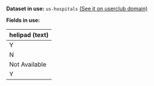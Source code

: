 **Dataset in use:** `us-hospitals` [(See it on userclub domain)](https://userclub.opendatasoft.com/explore/dataset/us-hospitals/table/)

**Fields in use:** 

| helipad (text)|
|---|
|Y|
|N|
|Not Available|
|Y|